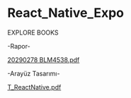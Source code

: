 # React_Native_Expo

EXPLORE BOOKS

-Rapor-

[20290278 BLM4538.pdf](https://github.com/user-attachments/files/15803778/20290278.BLM4538.pdf)



-Arayüz Tasarımı-

[T_ReactNative.pdf](https://github.com/user-attachments/files/15803653/T_ReactNative.pdf)
